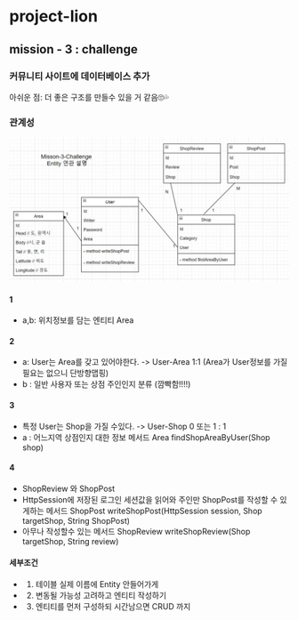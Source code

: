# project-lion
## mission - 3 : challenge
### 커뮤니티 사이트에 데이터베이스 추가
아쉬운 점: 
 더 좋은 구조를 만들수 있을 거 같음🙄💦

### 관계성

![relationship](https://github.com/sodaMelon/project-lion/blob/mission-3-c/image/relationship-3-c.png?raw=true)
#### 1
- a,b: 위치정보를 담는 엔티티 Area
#### 2 
- a: User는 Area를 갖고 있어야한다. -> User-Area 1:1  (Area가 User정보를 가질 필요는 없으니 단방향맵핑)
- b : 일반 사용자 또는 상점 주인인지 분류 (깜빡함!!!!)
#### 3
- 특정 User는 Shop을 가질 수있다. -> User-Shop 0 또는 1 : 1 
- a : 어느지역 상점인지 대한 정보 메서드 Area findShopAreaByUser(Shop shop)

#### 4 
- ShopReview 와 ShopPost
- HttpSession에 저장된 로그인 세션값을 읽어와 주인만 ShopPost를 작성할 수 있게하는 메서드
ShopPost writeShopPost(HttpSession session, Shop targetShop, String ShopPost)
- 아무나 작성할수 있는 메서드 ShopReview writeShopReview(Shop targetShop, String review)


#### 세부조건
- 1. 테이블 실제 이름에 Entity 안들어가게
- 2. 변동될 가능성 고려하고 엔티티 작성하기
- 3. 엔티티를 먼저 구성하되 시간남으면 CRUD 까지
